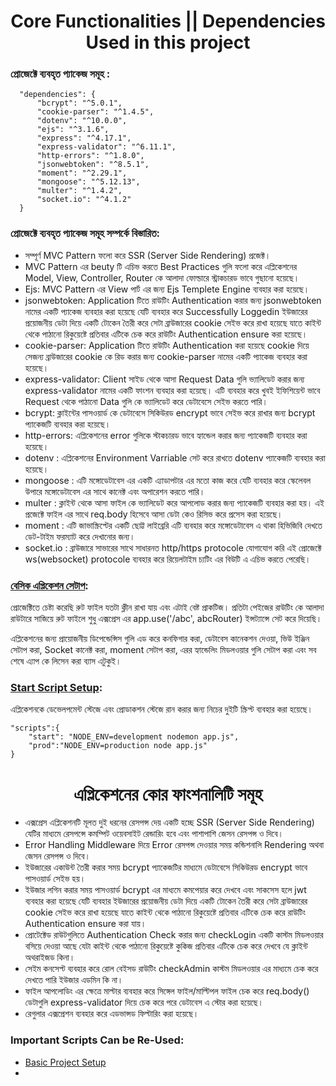 <h1 align="center"> Core Functionalities || Dependencies Used in this project</h1>

### প্রোজেক্টে ব্যবহৃত প্যাকেজ সমূহ :

```
  "dependencies": {
      "bcrypt": "^5.0.1",
      "cookie-parser": "^1.4.5",
      "dotenv": "^10.0.0",
      "ejs": "^3.1.6",
      "express": "^4.17.1",
      "express-validator": "^6.11.1",
      "http-errors": "^1.8.0",
      "jsonwebtoken": "^8.5.1",
      "moment": "^2.29.1",
      "mongoose": "^5.12.13",
      "multer": "^1.4.2",
      "socket.io": "^4.1.2"
  }
```
### প্রোজেক্টে ব্যবহৃত প্যাকেজ সমূহ সম্পর্কে বিস্তারিত:

- সম্পূর্ণ MVC Pattern ফলো করে SSR (Server Side Rendering) প্রজেক্ট।
- MVC Pattern এর beuty টি এচিভ করতে Best Practices গুলি ফলো করে এপ্লিকেশনের Model, View, Controller, Router কে আলাদা ফোল্ডারে স্ট্রাকচারড ভাবে গুছানো হয়েছে।
- Ejs: MVC Pattern এর View পার্ট এর জন্য Ejs Templete Engine ব্যবহার করা হয়েছে।
- jsonwebtoken: Application টিতে রাউটিং Authentication করার জন্য jsonwebtoken নামের একটি প্যাকেজ ব্যবহার করা হয়েছে যেটি ব্যবহার করে Successfully Loggedin ইউজারের প্রয়োজনীয় ডেটা দিয়ে একটি টোকেন তৈরী করে সেটা ব্রাউজারের cookie সেইভ করে রাখা হয়েছে যাতে কাইন্ট থেকে পাঠানো রিকুয়েষ্টে প্রতিবার এটিকে চেক করে রাউটিং Authentication ensure করা হয়েছে।
- cookie-parser: Application টিতে রাউটিং Authentication করা হয়েছে cookie দিয়ে সেজন্য ব্রাউজারের cookie কে রিড করার জন্য cookie-parser নামের একটি প্যাকেজ ব্যবহার করা হয়েছে।
- express-validator: Client সাইড থেকে আসা Request Data গুলি ভ্যালিডেট করার জন্য express-validator নামের একটি ফাংশন ব্যবহার করা হয়েছে। এটি ব্যবহার করে খুবই ইফিশিয়েন্ট ভাবে Request থেকে পাঠানো Data গুলি কে ভ্যালিডেট করে ডেটাবেসে সেইভ করতে পারি।
- bcrypt: ক্লাইন্টের পাসওয়ার্ড কে ডেটাবেসে সিকিউরড encrypt ভাবে সেইভ করে রাখার জন্য bcrypt প্যাকেজটি ব্যবহার করা হয়েছে।
- http-errors: এপ্লিকেশনের error গুলিকে স্টাকচারড ভাবে হ্যান্ডেল করার জন্য প্যাকেজটি ব্যবহার করা হয়েছে।
- dotenv : এপ্লিকেশনের Environment Varriable সেট করে রাখতে dotenv প্যাকেজটি ব্যবহার করা হয়েছে।
- mongoose : এটি মঙ্গোডেটাবেস এর একটি এ্যাডাপটার এর মতো কাজ করে যেটি ব্যবহার করে স্কেলেবল উপারে মঙ্গোডেটাবেস এর সাথে কানেক্ট এবং অপারেশন করতে পারি।
- multer : ক্লাইন্ট থেকে আসা ফাইল কে ভ্যালিডেট করে আপলোড করার জন্য প্যাকেজটি ব্যবহার করা হয়। এই প্রজেক্টে ফাইল এর সাথে req.body হিসেবে আসা ডেটা কেও রিসিভ করে প্রসেস করা হয়েছে।
- moment : এটি জাভাস্ক্রিপ্টের একটি ছোট্ট লাইব্রেরি এটি ব্যবহার করে মঙ্গোডেটাবেস এ থাকা হিভিজিবি দেখতে ডেট-টাইম ফরম্যাট করে দেখানোর জন্য।
- socket.io : ব্রাউজারে সাভারের সাথে সাধারনত http/https protocole যোগাযোগ করি এই প্রোজেক্টে ws(websocket) protocole ব্যবহার করে রিয়েলটাইম চ্যটিং এর বিউটি এ এচিভ করতে পেরেছি।

### [বেসিক এপ্লিকেশন সেটাপ](https://github.com/pronazmul/chat-application-express-mvc/commit/0f1495a7282206a86e1d9871320c947ea0054e5d#diff-bc37d034bad564583790a46f19d807abfe519c5671395fd494d8cce506c42947):

প্রোজেক্টিতে চেষ্টা করেছি রুট ফাইল যতটা ক্লীন রাখা যায় এবং এটাই বেষ্ট প্রাকটিজ। প্রতিটা পেইজের রাউটিং কে আলাদা রাউটারে সাজিয়ে রুট ফাইলে শুধু এক্সপ্রেস এর app.use('/abc', abcRouter) ইন্সট্যান্সে সেট করে দিয়েছি।

এপ্লিকেশনের জন্য প্রায়োজনীয় ডিপেন্ডেন্সিস গুলি এড করে কনফিগার করা, ডেটাবেস কানেকশন দেওয়া, ভিউ ইঞ্জিন সেটাপ করা, Socket কানেক্ট করা, moment সেটাপ করা, এরর হ্যান্ডেলিং মিডলওয়ার গুলি সেটাপ করা এবং সব শেষে এ্যাপ কে লিসেন করা ব্যাস এটুকুই। 

### [Start Script Setup](https://github.com/pronazmul/chat-application-express-mvc/blob/develop/package.json):

এপ্লিকেশনকে ডেভেলপমেন্ট স্টেজে এবং প্রোডাকশন স্টেজে রান করার জন্য নিচের দুইটি স্ক্রিপ্ট ব্যবহার করা হয়েছে।

```
"scripts":{
    "start": "NODE_ENV=development nodemon app.js",
    "prod":"NODE_ENV=production node app.js"
}
```

<h1 align="center">এপ্লিকেশনের কোর ফাংশনালিটি সমূহ</h1>

* এক্সপ্রেস এপ্লিকেশনটি মূলত দুই ধরনের রেসপন্স দেয় একটি হচ্ছে ‍SSR (Server Side Rendering) যেটির মাধ্যমে রেসপন্সে কমম্পিট ওয়েবসাইট রেন্ডারিং হবে এবং পাশাপাশি জেসন রেসপন্স ও দিবে।  
* Error Handling Middleware দিয়ে Error রেসপন্স দেওয়ার সময় কন্ডিশনালি Rendering অথবা জেসন রেসপন্স ও দিবে।
* ইউজারের একাউন্ট তৈরী করার সময় bcrypt প্যাকেজটির মাধ্যমে ডেটাবেসে সিকিউরড encrypt ভাবে পাসওয়ার্ড সেইভ হয়।
* ইউজার লগিন করার সময় পাসওয়ার্ড bcrypt এর মাধ্যমে কমপেয়ার করে দেখবে এবং সাকসেস হলে jwt ব্যবহার করা হয়েছে যেটি ব্যবহার ইউজারের প্রয়োজনীয় ডেটা দিয়ে একটি টোকেন তৈরী করে সেটা ব্রাউজারের cookie সেইভ করে রাখা হয়েছে যাতে কাইন্ট থেকে পাঠানো রিকুয়েষ্টে প্রতিবার এটিকে চেক করে রাউটিং Authentication ensure করা যায়। 
* প্রোটেক্টেড রাউটগুলিতে Authentication Check করার জন্য checkLogin একটি কাস্টম মিডলওয়ার বসিয়ে দেওয়া আছে যেটা কাইন্ট থেকে পাঠানো রিকুয়েষ্টে কুকিজ প্রতিবার এটিকে চেক করে দেখবে যে ক্লাইন্ট অথরাইজড কিনা। 
* সেইম কনসেপ্ট ব্যবহার করে রোল বেইসড রাউটিং checkAdmin কাস্টম মিডলওয়ার এর মাধ্যমে চেক করে দেখতে পারি ইউজার এডমিন কি না। 
* ফাইল আপলোডিং এর ক্ষেত্রে মাল্টার ব্যবহার করে সিঙ্গেল ফাইল/মাল্টিপল ফাইল চেক করে req.body() ডেটাগুলি express-validator দিয়ে চেক করে পরে ডেটাবেস এ স্টোর করা হয়েছে। 
* রেগুলার এক্সপ্রেশন ব্যবহার করে এডভান্সড ফিল্টারিং করা হয়েছে। 

### Important Scripts Can be Re-Used:
* [Basic Project Setup](https://github.com/pronazmul/chat-application-express-mvc/commit/8868e3f48ce4bce469ffdf83711e80190e75144a#diff-02b76ad097626aa9bdb17bafa8349ba6ce878778ddc5db36097d61dcbeb9fb8a)
* 
